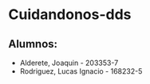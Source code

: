 # Cuidandonos-dds

## Alumnos:

- Alderete, Joaquin - 203353-7
- Rodriguez, Lucas Ignacio - 168232-5
